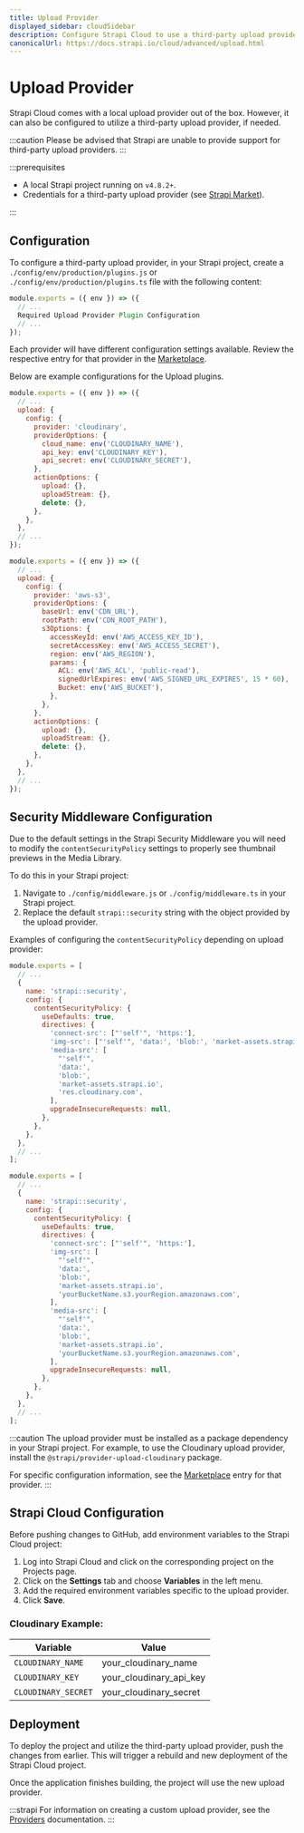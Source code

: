 ```yaml
---
title: Upload Provider
displayed_sidebar: cloudSidebar
description: Configure Strapi Cloud to use a third-party upload provider.
canonicalUrl: https://docs.strapi.io/cloud/advanced/upload.html
---
```


# Upload Provider

Strapi Cloud comes with a local upload provider out of the box. However, it can also be configured to utilize a third-party upload provider, if needed.

:::caution
Please be advised that Strapi are unable to provide support for third-party upload providers.
:::

:::prerequisites
- A local Strapi project running on `v4.8.2+`.
- Credentials for a third-party upload provider (see [Strapi Market](https://market.strapi.io/providers)).

:::

## Configuration
To configure a third-party upload provider, in your Strapi project, create a `./config/env/production/plugins.js` or `./config/env/production/plugins.ts` file with the following content:

```js
module.exports = ({ env }) => ({
  // ...
  Required Upload Provider Plugin Configuration
  // ...
});
```
Each provider will have different configuration settings available. Review the respective entry for that provider in the [Marketplace](https://market.strapi.io/providers).

Below are example configurations for the Upload plugins.

<Tabs groupId="upload-examples" >
<TabItem value="cloudinary" label="Cloudinary">

```js
module.exports = ({ env }) => ({
  // ...
  upload: {
    config: {
      provider: 'cloudinary',
      providerOptions: {
        cloud_name: env('CLOUDINARY_NAME'),
        api_key: env('CLOUDINARY_KEY'),
        api_secret: env('CLOUDINARY_SECRET'),
      },
      actionOptions: {
        upload: {},
        uploadStream: {},
        delete: {},
      },
    },
  },
  // ...
});
```
</TabItem >
<TabItem value="amazon-s3" label="Amazon S3">

```js
module.exports = ({ env }) => ({
  // ...
  upload: {
    config: {
      provider: 'aws-s3',
      providerOptions: {
        baseUrl: env('CDN_URL'),
        rootPath: env('CDN_ROOT_PATH'),
        s3Options: {
          accessKeyId: env('AWS_ACCESS_KEY_ID'),
          secretAccessKey: env('AWS_ACCESS_SECRET'),
          region: env('AWS_REGION'),
          params: {
            ACL: env('AWS_ACL', 'public-read'),
            signedUrlExpires: env('AWS_SIGNED_URL_EXPIRES', 15 * 60),
            Bucket: env('AWS_BUCKET'),
          },
        },
      },
      actionOptions: {
        upload: {},
        uploadStream: {},
        delete: {},
      },
    },
  },
  // ...
});
```
</TabItem>
</Tabs>

## Security Middleware Configuration
Due to the default settings in the Strapi Security Middleware you will need to modify the `contentSecurityPolicy` settings to properly see thumbnail previews in the Media Library.

To do this in your Strapi project:
1. Navigate to `./config/middleware.js` or `./config/middleware.ts` in your Strapi project.
2. Replace the default `strapi::security` string with the object provided by the upload provider.

Examples of configuring the `contentSecurityPolicy` depending on upload provider:

<Tabs groupId="upload-examples" >
<TabItem value="cloudinary" label="Cloudinary">

```js
module.exports = [
  // ...
  {
    name: 'strapi::security',
    config: {
      contentSecurityPolicy: {
        useDefaults: true,
        directives: {
          'connect-src': ["'self'", 'https:'],
          'img-src': ["'self'", 'data:', 'blob:', 'market-assets.strapi.io', 'res.cloudinary.com'],
          'media-src': [
            "'self'",
            'data:',
            'blob:',
            'market-assets.strapi.io',
            'res.cloudinary.com',
          ],
          upgradeInsecureRequests: null,
        },
      },
    },
  },
  // ...
];
```
</TabItem>
<TabItem value="amazon-s3" label="Amazon S3">

```js
module.exports = [
  // ...
  {
    name: 'strapi::security',
    config: {
      contentSecurityPolicy: {
        useDefaults: true,
        directives: {
          'connect-src': ["'self'", 'https:'],
          'img-src': [
            "'self'",
            'data:',
            'blob:',
            'market-assets.strapi.io',
            'yourBucketName.s3.yourRegion.amazonaws.com',
          ],
          'media-src': [
            "'self'",
            'data:',
            'blob:',
            'market-assets.strapi.io',
            'yourBucketName.s3.yourRegion.amazonaws.com',
          ],
          upgradeInsecureRequests: null,
        },
      },
    },
  },
  // ...
];
```
</TabItem>
</Tabs>





:::caution
The upload provider must be installed as a package dependency in your Strapi project. For example, to use the Cloudinary upload provider, install the `@strapi/provider-upload-cloudinary` package.

For specific configuration information, see the [Marketplace](https://market.strapi.io/providers) entry for that provider.
:::



## Strapi Cloud Configuration
Before pushing changes to GitHub, add environment variables to the Strapi Cloud project:

1.  Log into Strapi Cloud and click on the corresponding project on the Projects page.
2.  Click on the **Settings** tab and choose **Variables** in the left menu.
3.  Add the required environment variables specific to the upload provider.
4.  Click **Save**.

### Cloudinary Example:

| Variable | Value |
| -------- | ----- |
| `CLOUDINARY_NAME` | your_cloudinary_name |
| `CLOUDINARY_KEY` | your_cloudinary_api_key |
| `CLOUDINARY_SECRET` | your_cloudinary_secret|

## Deployment

To deploy the project and utilize the third-party upload provider, push the changes from earlier. This will trigger a rebuild and new deployment of the Strapi Cloud project.

Once the application finishes building, the project will use the new upload provider.

:::strapi
For information on creating a custom upload provider, see the [Providers](/dev-docs/providers#creating-providers) documentation.
:::